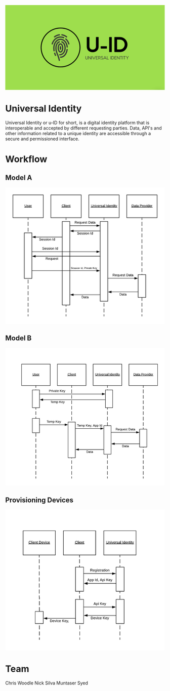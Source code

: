 ![logo](https://raw.githubusercontent.com/chriswoodle/universal-identity/master/graphics/logo.png)

# Universal Identity

Universal Identity or u-ID for short, is a digital identity platform that is interoperable and accepted by different requesting parties. Data, API's and other information related to a unique identity are accessible through a secure and permissioned interface.

# Workflow

## Model A
![model a](https://raw.githubusercontent.com/chriswoodle/universal-identity/master/graphics/generic-ssd.png)

## Model B
![model B](https://raw.githubusercontent.com/chriswoodle/universal-identity/master/graphics/temp-key-ssd.png)

## Provisioning Devices
![provision](https://raw.githubusercontent.com/chriswoodle/universal-identity/master/graphics/device-provision.png)

# Team
Chris Woodle 
Nick Silva
Muntaser Syed